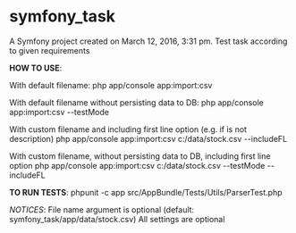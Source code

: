 symfony_task
============

A Symfony project created on March 12, 2016, 3:31 pm.
Test task according to given requirements

**HOW TO USE**:

With default filename:
php app/console app:import:csv

With default filename without persisting data to DB:
php app/console app:import:csv --testMode

With custom filename and including first line option (e.g. if is not description)
php app/console app:import:csv c:/data/stock.csv --includeFL

With custom filename, without persisting data to DB, including first line option
php app/console app:import:csv c:/data/stock.csv --testMode --includeFL

**TO RUN TESTS**:
phpunit -c app src/AppBundle/Tests/Utils/ParserTest.php

*NOTICES*:
File name argument is optional (default: symfony_task/app/data/stock.csv)
All settings are optional